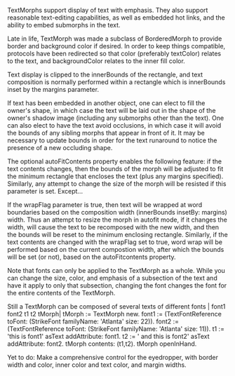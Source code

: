 TextMorphs support display of text with emphasis.  They also support reasonable text-editing capabilities, as well as embedded hot links, and the ability to embed submorphs in the text.Late in life, TextMorph was made a subclass of BorderedMorph to provide border and background color if desired.  In order to keep things compatible, protocols have been redirected so that color (preferably textColor) relates to the text, and backgroundColor relates to the inner fill color.Text display is clipped to the innerBounds of the rectangle, and text composition is normally performed within a rectangle which is innerBounds inset by the margins parameter.If text has been embedded in another object, one can elect to fill the owner's shape, in which case the text will be laid out in the shape of the owner's shadow image (including any submorphs other than the text).  One can also elect to have the text avoid occlusions, in which case it will avoid the bounds of any sibling morphs that appear in front of it.  It may be necessary to update bounds in order for the text runaround to notice the presence of a new occluding shape.The optional autoFitContents property enables the following feature:  if the text contents changes, then the bounds of the morph will be adjusted to fit the minimum rectangle that encloses the text (plus any margins specified).  Similarly, any attempt to change the size of the morph will be resisted if this parameter is set.  Except...If the wrapFlag parameter is true, then text will be wrapped at word boundaries based on the composition width (innerBounds insetBy: margins) width.  Thus an attempt to resize the morph in autofit mode, if it changes the width, will cause the text to be recomposed with the new width, and then the bounds will be reset to the minimum enclosing rectangle.  Similarly, if the text contents are changed with the wrapFlag set to true, word wrap will be performed based on the current compostion width, after which the bounds will be set (or not), based on the autoFitcontents property.Note that fonts can only be applied to the TextMorph as a whole.  While you can change the size, color, and emphasis of a subsection of the text and have it apply to only that subsection, changing the font changes the font for the entire contents of the TextMorph. Still a TextMorph can be composed of several texts of different fonts| font1 font2 t1 t2 tMorph|tMorph := TextMorph new.font1 := (TextFontReference toFont: (StrikeFont familyName: 'Atlanta' size: 22)).font2 := (TextFontReference toFont: (StrikeFont familyName: 'Atlanta' size: 11)).t1 := 'this is font1' asText addAttribute: font1.t2 := ' and this is font2' asText addAttribute: font2.tMorph contents: (t1,t2).tMorph openInHand.Yet to do:Make a comprehensive control for the eyedropper, with border width and color, inner color and text color, and margin widths.